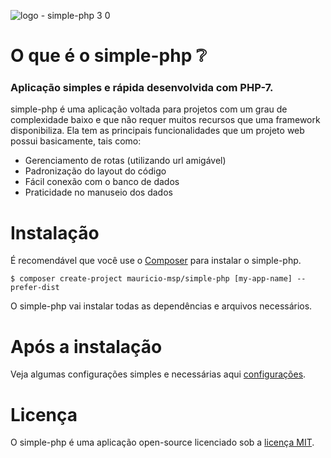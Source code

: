 ![logo - simple-php 3 0](https://user-images.githubusercontent.com/13602785/31906836-8130afd6-b808-11e7-8ffa-44df379de480.png)

# O que é o simple-php :grey_question:

### Aplicação simples e rápida desenvolvida com PHP-7.

simple-php é uma aplicação voltada para projetos com um grau de complexidade baixo e que não requer muitos recursos que uma framework disponibiliza. Ela tem as principais funcionalidades que um projeto web possui basicamente, tais como:

- Gerenciamento de rotas (utilizando url amigável)
- Padronização do layout do código
- Fácil conexão com o banco de dados
- Praticidade no manuseio dos dados

# Instalação

É recomendável que você use o [Composer](https://getcomposer.org) para instalar o simple-php.

```
$ composer create-project mauricio-msp/simple-php [my-app-name] --prefer-dist
```

O simple-php vai instalar todas as dependências e arquivos necessários.

# Após a instalação

 Veja algumas configurações simples e necessárias aqui [configurações](https://github.com/mauricio-msp/simple-php/wiki/Configuração).

# Licença

O simple-php é uma aplicação open-source licenciado sob a [licença MIT](https://opensource.org/licenses/MIT).
